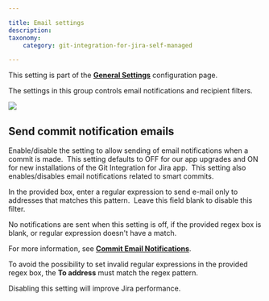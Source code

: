 ```yaml
---

title: Email settings
description:
taxonomy:
    category: git-integration-for-jira-self-managed

---
```

This setting is part of the [**General Settings**](/git-integration-for-jira-self-managed/general-settings-gij-self-managed) configuration page.


The settings in this group controls email notifications and recipient filters.

![](https://bigbrassband.atlassian.net/wiki/download/thumbnails/1207795941/gitserver-gencfg-email-settings.png?version=1&modificationDate=1647774129291&cacheVersion=1&api=v2&width=678&height=181)

## Send commit notification emails

Enable/disable the setting to allow sending of email notifications when a commit is made.  This setting defaults to OFF for our app upgrades and ON for new installations of the Git Integration for Jira app.  This setting also enables/disables email notifications related to smart commits.

In the provided box, enter a regular expression to send e-mail only to addresses that matches this pattern.  Leave this field blank to disable this filter.

No notifications are sent when this setting is off, if the provided regex box is blank, or regular expression doesn't have a match.

For more information, see [**Commit Email Notifications**](/git-integration-for-jira-self-managed/commit-email-notifications-gij-self-managed).

To avoid the possibility to set invalid regular expressions in the provided regex box, the **To address** must match the regex pattern.

Disabling this setting will improve Jira performance.


